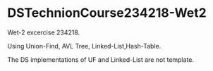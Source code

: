 # DSTechnionCourse234218-Wet2

Wet-2 excercise 234218.

Using Union-Find, AVL Tree, Linked-List,Hash-Table.

The DS implementations of UF and Linked-List are not template.

